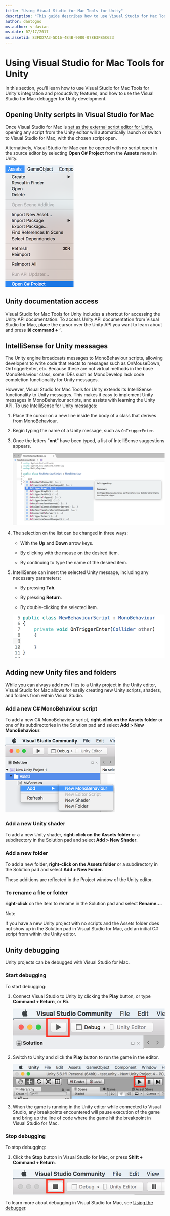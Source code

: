 ```yaml
---
title: "Using Visual Studio for Mac Tools for Unity"
description: "This guide describes how to use Visual Studio for Mac Tools for Unity extension"
author: dantogno
ms.author: v-davian
ms.date: 07/17/2017
ms.assetid: 83FDD7A3-5D16-4B4B-9080-078E3FB5C623
---
```

# Using Visual Studio for Mac Tools for Unity

In this section, you'll learn how to use Visual Studio for Mac Tools for Unity's integration and productivity features, and how to use the Visual Studio for Mac debugger for Unity development.

## Opening Unity scripts in Visual Studio for Mac

Once Visual Studio for Mac is [set as the external script editor for Unity](setup-vsmac-tools-unity.md#configure-unity-for-use-with-visual-studio-for-mac), opening any script from the Unity editor will automatically launch or switch to Visual Studio for Mac, with the chosen script open.

Alternatively, Visual Studio for Mac can be opened with no script open in the source editor by selecting **Open C# Project** from the **Assets** menu in Unity.

![Open C# project](media/using-vsmac-tools-unity-image1.png)

## Unity documentation access

Visual Studio for Mac Tools for Unity includes a shortcut for accessing the Unity API documentation. To access Unity API documentation from Visual Studio for Mac, place the cursor over the Unity API you want to learn about and press **⌘ command + ‘**.

## IntelliSense for Unity messages
The Unity engine broadcasts messages to MonoBehaviour scripts, allowing developers to write code that reacts to messages such as OnMouseDown, OnTriggerEnter, etc. Because these are not virtual methods in the base MonoBehaviour class, some IDEs such as MonoDevelop lack code completion functionality for Unity messages.

However, Visual Studio for Mac Tools for Unity extends its IntelliSense functionality to Unity messages. This makes it easy to implement Unity messages in MonoBehaviour scripts, and assists with learning the Unity API. To use IntelliSense for Unity messages:

1. Place the cursor on a new line inside the body of a class that derives from MonoBehaviour.

2. Begin typing the name of a Unity message, such as `OnTriggerEnter`.

3. Once the letters "**ont**" have been typed, a list of IntelliSense suggestions appears.

   ![Using IntelliSense](media/using-vsmac-tools-unity-image2.png)

4. The selection on the list can be changed in three ways:

   * With the **Up** and **Down** arrow keys.

   * By clicking with the mouse on the desired item.

   * By continuing to type the name of the desired item.

5. IntelliSense can insert the selected Unity message, including any necessary parameters:

   * By pressing **Tab**.

   * By pressing **Return**.

   * By double-clicking the selected item.

   ![Insert Unity message from IntelliSense](media/using-vsmac-tools-unity-image3.png)

## Adding new Unity files and folders

While you can always add new files to a Unity project in the Unity editor, Visual Studio for Mac allows for easily creating new Unity scripts, shaders, and folders from within Visual Studio.

### Add a new C# MonoBehaviour script

To add a new C# MonoBehaviour script, **right-click on the Assets folder** or one of its subdirectories in the Solution pad and select **Add > New MonoBehaviour**.

![Add new MonoBehaviour](media/using-vsmac-tools-unity-image4.png)

### Add a new Unity shader

To add a new Unity shader, **right-click on the Assets folder** or a subdirectory in the Solution pad and select **Add > New Shader**.

### Add a new folder

To add a new folder, **right-click on the Assets folder** or a subdirectory in the Solution pad and select **Add > New Folder**.

These additions are reflected in the Project window of the Unity editor.

### To rename a file or folder
**right-click** on the item to rename in the Solution pad and select **Rename...**.

> [!NOTE]
> If you have a new Unity project with no scripts and the Assets folder does not show up in the Solution pad in Visual Studio for Mac, add an initial C# script from within the Unity editor.

## Unity debugging

Unity projects can be debugged with Visual Studio for Mac.

### Start debugging

To start debugging:

1. Connect Visual Studio to Unity by clicking the **Play** button, or type **Command + Return**, or **F5**.

   ![Click Play in Visual Studio](media/using-vsmac-tools-unity-image5.png)

2. Switch to Unity and click the **Play** button to run the game in the editor.

   ![Click Play in Unity](media/using-vsmac-tools-unity-image6.png)

3. When the game is running in the Unity editor while connected to Visual Studio, any breakpoints encountered will pause execution of the game and bring up the line of code where the game hit the breakpoint in Visual Studio for Mac.

### Stop debugging

To stop debugging:

1. Click the **Stop** button in Visual Studio for Mac, or press **Shift + Command + Return**.

   ![Click Stop in Visual Studio](media/using-vsmac-tools-unity-image7.png)

To learn more about debugging in Visual Studio for Mac, see [Using the debugger](https://docs.microsoft.com/visualstudio/mac/debugging).
